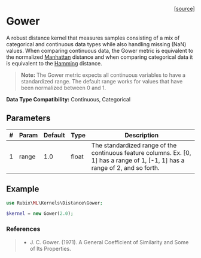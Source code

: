 <span style="float:right;"><a href="https://github.com/RubixML/Extras/blob/master/src/Kernels/Distance/Gower.php">[source]</a></span>

# Gower
A robust distance kernel that measures samples consisting of a mix of categorical and continuous data types while also handling missing (NaN) values. When comparing continuous data, the Gower metric is equivalent to the normalized [Manhattan](manhattan.md) distance and when comparing categorical data it is equivalent to the [Hamming](hamming.md) distance.

> **Note:** The Gower metric expects all continuous variables to have a standardized range. The default range works for values that have been normalized between 0 and 1.

**Data Type Compatibility:** Continuous, Categorical

## Parameters
| # | Param | Default | Type | Description |
|---|---|---|---|---|
| 1 | range | 1.0 | float | The standardized range of the continuous feature columns. Ex. [0, 1] has a range of 1, [-1, 1] has a range of 2, and so forth. |

## Example
```php
use Rubix\ML\Kernels\Distance\Gower;

$kernel = new Gower(2.0);
```

### References
>- J. C. Gower. (1971). A General Coefficient of Similarity and Some of Its Properties.